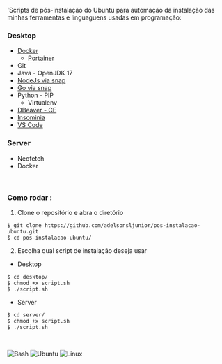 'Scripts de pós-instalação do Ubuntu para automação da instalação das minhas ferramentas e linguaguens usadas em programação: 

### Desktop

+ [Docker](https://docs.docker.com/engine/install/ubuntu/)
    + [Portainer](https://docs.portainer.io/start/install-ce/server/docker/linux)
+ Git
+ Java - OpenJDK 17
+ [NodeJs via snap](https://snapcraft.io/node)
+ [Go via snap](https://snapcraft.io/go)
+ Python - PIP
    + Virtualenv
+ [DBeaver - CE](https://www.edivaldobrito.com.br/dbeaver-no-ubuntu-e-derivados/)
+ [Insominia](https://docs.insomnia.rest/insomnia/install)
+ [VS Code]()

### Server

+ Neofetch
+ Docker

<br>

### Como rodar :

1. Clone o repositório e abra o diretório

~~~
$ git clone https://github.com/adelsonsljunior/pos-instalacao-ubuntu.git
$ cd pos-instalacao-ubuntu/
~~~

2. Escolha qual script de instalação deseja usar

+ Desktop
~~~
$ cd desktop/
$ chmod +x script.sh
$ ./script.sh
~~~

+ Server

~~~
$ cd server/
$ chmod +x script.sh
$ ./script.sh
~~~

<br>

![Bash](https://img.shields.io/badge/Shell_Script-121011?style=for-the-badge&logo=gnu-bash&logoColor=white)
![Ubuntu](https://img.shields.io/badge/Ubuntu-E95420?style=for-the-badge&logo=ubuntu&logoColor=white)
![Linux](https://img.shields.io/badge/Linux-FCC624?style=for-the-badge&logo=linux&logoColor=black)

